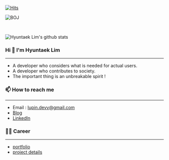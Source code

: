 [![Hits](https://hits.seeyoufarm.com/api/count/incr/badge.svg?url=https%3A%2F%2Fgithub.com%2FdevLupin&count_bg=%2379C83D&title_bg=%23555555&icon=&icon_color=%233FCFD3&title=hits&edge_flat=false)](https://hits.seeyoufarm.com)

![BOJ](https://mazassumnida.wtf/api/generate_badge?boj=luckyquit)

<br/>

![Hyuntaek Lim's github stats](https://github-readme-stats.vercel.app/api?username=devLupin&show_icons=true&theme=tokyonight)

<!--
<p><img align="center" src="https://github-readme-stats.vercel.app/api/top-langs?username=devLupin&show_icons=true&locale=en&layout=compact" alt="devLupin" /></p>
-->

### Hi  👋 I'm Hyuntaek Lim
<hr>

- A developer who considers what is needed for actual users.
- A developer who contributes to society.
- The important thing is an unbreakable spirit !


### 📫 How to reach me
<hr>

- Email : lupin.devv@gmail.com
- [Blog](https://devlupin.github.io/)
- [LinkedIn](https://www.linkedin.com/in/hyuntaek-lim-0a460b20b/)

### 👩‍💻 Career
<hr>

- [portfolio](https://drive.google.com/file/d/1pOeXa_wl5TB6bpQ9we33SF6YSlRX9zaq/view)
- [project details](https://drive.google.com/file/d/1RRdGgfKFCQPMq2r8ikYqLOP4-LahQk4U/view?usp=sharing)
